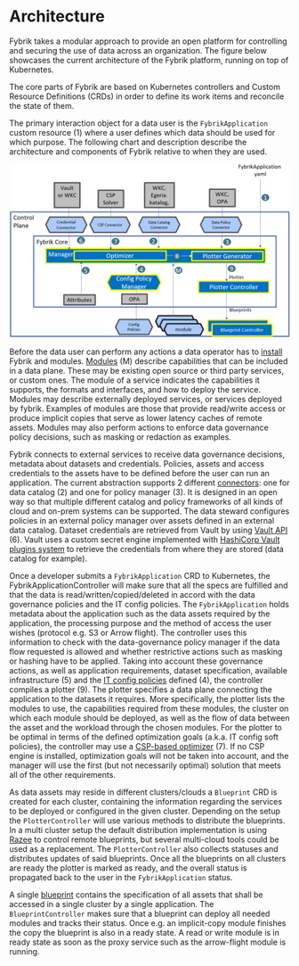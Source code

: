 # Architecture

Fybrik takes a modular approach to provide an open platform for controlling
and securing the use of data across an organization. The figure below showcases the
current architecture of the Fybrik platform, running on top of Kubernetes. 

The core parts of Fybrik are based on Kubernetes controllers and Custom Resource Definitions (CRDs) in order to define its work items and reconcile the state of them.

The primary interaction object for a data user is the `FybrikApplication` custom resource (1) where a user defines which data should be used for which purpose. The following chart and description describe the architecture and components of Fybrik relative to when they are used.

![Architecture](../static/architecture.png)

Before the data user can perform any actions a data operator has to [install](../get-started/quickstart.md) Fybrik and modules. 
[Modules](./modules.md) (M) describe capabilities that can be included in a data plane.  These may be existing open source or third party services, or custom ones.  The module of a service indicates the capabilities it supports, the formats and interfaces, and how to deploy the service.  Modules may describe externally deployed services, or services deployed by fybrik.  Examples of modules are those that provide read/write access or produce implicit copies that serve as lower latency caches of remote assets. Modules may also perform actions to enforce data governance policy decisions, such as masking or redaction as examples.

Fybrik connects to external services to receive data governance decisions, metadata about datasets and credentials. Policies, assets and access credentials to the assets have to be defined before the user can run an application. The current abstraction supports 2 different [connectors](./connectors.md): one for data catalog (2) and one for policy manager (3). It is designed in an open way so that multiple different catalog and policy frameworks of all kinds of cloud and on-prem systems can be supported. The data steward configures policies in an external policy manager over assets defined in an external data catalog. Dataset credentials are retrieved from Vault by using [Vault API](https://www.vaultproject.io/api) (6). Vault uses a custom secret engine implemented with [HashiCorp Vault plugins system](./vault_plugins.md) to retrieve the credentials from where they are stored (data catalog for example).

Once a developer submits a `FybrikApplication` CRD to Kubernetes, the FybrikApplicationController will make sure that all the specs are fulfilled and that the data is read/written/copied/deleted in accord with the data governance policies and the IT config policies. The `FybrikApplication` holds metadata about the application such as the data assets required by the application, the processing purpose and the method of access the user wishes (protocol e.g. S3 or Arrow flight). 
The controller uses this information to check with the data-governance policy manager if the data flow requested is allowed
and whether restrictive actions such as masking or hashing have to be applied. Taking into account these governance actions, as well as application requirements, dataset specification, available infrastructure (5) and the [IT config policies](./config-policies.md) defined (4), the controller compiles a plotter (9). The plotter specifies a data plane connecting the application to the datasets it requires. More specifically, the plotter lists the modules to use, the capabilities required from these modules, the cluster on which each module should be deployed, as well as the flow of data between the asset and the workload through the chosen modules. For the plotter to be optimal in terms of the defined optimization goals (a.k.a. IT config soft policies), the controller may use a [CSP-based optimizer](./optimizer.md) (7).  If no CSP engine is installed, optimization goals will not be taken into account, and the manager will use the first (but not necessarily optimal) solution that meets all of the other requirements.

As data assets may reside in different clusters/clouds a `Blueprint` CRD is created for each cluster, containing the information regarding the services to be deployed or configured in the given cluster. Depending on the setup the `PlotterController` will use various methods to distribute the blueprints. In a multi cluster setup the default distribution implementation is using [Razee](http://razee.io) to control remote blueprints, but several multi-cloud tools
could be used as a replacement. The `PlotterController` also collects statuses and distributes
updates of said blueprints. Once all the blueprints on all clusters are ready the plotter is marked as ready, and the overall status is propagated back to the user in the `FybrikApplication` status.

A single [blueprint](../reference/crds.md#blueprint) contains the specification of all assets that shall be accessed in a single cluster by a single application.
The `BlueprintController` makes sure that a blueprint can deploy all needed modules and tracks their status. Once e.g. an implicit-copy module finishes the copy the blueprint is also in a ready state.
A read or write module is in ready state as soon as the proxy service such as the arrow-flight module is running. 
